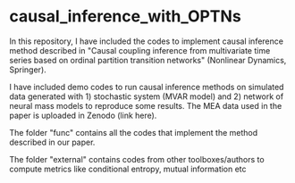 # causal_inference_with_OPTNs
In this repository, I have included the codes to implement causal inference method described in "Causal coupling inference from multivariate time series based on ordinal partition transition networks" (Nonlinear Dynamics, Springer).


I have included demo codes to run causal inference methods on simulated data generated with  1) stochastic system (MVAR model) and 2) network of neural mass models to reproduce some results. The MEA data used in the paper is uploaded in Zenodo (link here). 


The folder "func" contains all the codes that implement the method described in our paper.

The folder "external" contains codes from other toolboxes/authors to compute metrics like conditional entropy, mutual information etc
